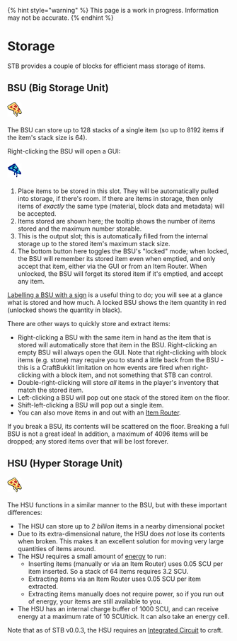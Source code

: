 {% hint style="warning" %}
This page is a work in progress. Information may not be accurate.
{% endhint %}

# Storage
STB provides a couple of blocks for efficient mass storage of items.

## BSU (Big Storage Unit)
#### ![recipe-bsu](../../../.gitbook/assets/WIP.png)
The BSU can store up to 128 stacks of a single item (so up to 8192 items if the item's stack size is 64).

Right-clicking the BSU will open a GUI:

#### ![bsu-gui](../../../.gitbook/assets/WIP2.png)

1. Place items to be stored in this slot.  They will be automatically pulled into storage, if there's room.  If there are items in storage, then only items of <em>exactly</em> the same type (material, block data and metadata) will be accepted.
2. Items stored are shown here; the tooltip shows the number of items stored and the maximum number storable.
3. This is the output slot; this is automatically filled from the internal storage up to the stored item's maximum stack size.
4. The bottom button here toggles the BSU's "locked" mode; when locked, the BSU will remember its stored item even when emptied, and only accept that item, either via the GUI or from an Item Router.  When unlocked, the BSU will forget its stored item if it's emptied, and accept any item.

[Labelling a BSU with a sign](slimefun/SensibleToolbox/Items/README.md) is a useful thing to do; you will see at a glance what is stored and how much.  A locked BSU shows the item quantity in red (unlocked shows the quantity in black).

There are other ways to quickly store and extract items:

* Right-clicking a BSU with the same item in hand as the item that is stored will automatically store that item in the BSU. Right-clicking an empty BSU will always open the GUI.  Note that right-clicking with block items (e.g. stone) may require you to stand a little back from the BSU - this is a CraftBukkit limitation on how events are fired when right-clicking with a block item, and not something that STB can control.
* Double-right-clicking will store <em>all</em> items in the player's inventory that match the stored item.
* Left-clicking a BSU will pop out one stack of the stored item on the floor.
* Shift-left-clicking a BSU will pop out a single item.
* You can also move items in and out with an [Item Router](slimefun/SensibleToolbox/Items/routing.md).

If you break a BSU, its contents will be scattered on the floor.  Breaking a full BSU is not a great idea!  In addition, a maximum of 4096 items will be dropped; any stored items over that will be lost forever.

## HSU (Hyper Storage Unit)
#### ![hsu](../../../.gitbook/assets/WIP.png)
The HSU functions in a similar manner to the BSU, but with these important differences:

* The HSU can store up to <em>2 billion</em> items in a nearby dimensional pocket
* Due to its extra-dimensional nature, the HSU does <em>not</em> lose its contents when broken.  This makes it an excellent solution for moving very large quantities of items around.
* The HSU requires a small amount of <a href="https://www.curseforge.com/wiki/invalid-link/" rel="nofollow">energy</a> to run:
    * Inserting items (manually or via an Item Router) uses 0.05 SCU per item inserted.  So a stack of 64 items requires 3.2 SCU.
    * Extracting items via an Item Router uses 0.05 SCU per item extracted.
    * Extracting items manually does not require power, so if you run out of energy, your items are still available to you.
* The HSU has an internal charge buffer of 1000 SCU, and can receive energy at a maximum rate of 10 SCU/tick.  It can also take an energy cell.

Note that as of STB v0.0.3, the HSU requires an [Integrated Circuit](slimefun/SensibleToolbox/Items/components.md) to craft.